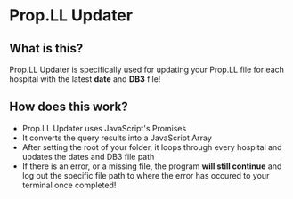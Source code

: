 # Prop.LL Updater

## What is this?

Prop.LL Updater is specifically used for updating your Prop.LL file for each hospital with the latest **date** and **DB3** file!

## How does this work?

* Prop.LL Updater uses JavaScript's Promises
* It converts the query results into a JavaScript Array
* After setting the root of your folder, it loops through every hospital and updates the dates and DB3 file path
* If there is an error, or a missing file, the program **will still continue** and log out the specific file path to where the error has occured to your terminal once completed!
